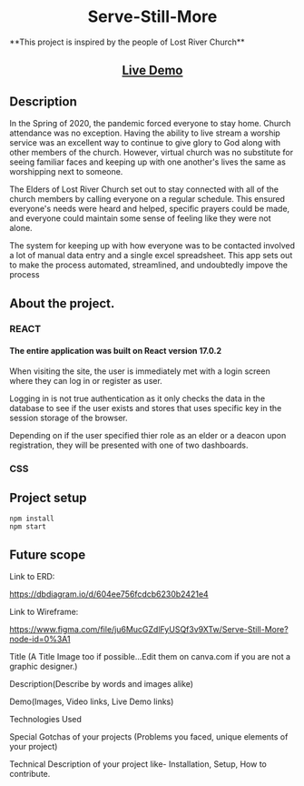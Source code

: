 <h1 align="center">Serve-Still-More</h1>
**This project is inspired by the people of Lost River Church**

<h2 align="center"><a  href=#>Live Demo</a></h2>

## Description
<p>In the Spring of 2020, the pandemic forced everyone to stay home. Church attendance was no exception. Having the ability to live stream a worship service was an excellent way to continue to give glory to God along with other members of the church. However, virtual church was no substitute for seeing familiar faces and keeping up with one another's lives the same as worshipping next to someone.</p>
<p>The Elders of Lost River Church set out to stay connected with all of the church members by calling everyone on a regular schedule. This ensured everyone's needs were heard and helped, specific prayers could be made, and everyone could maintain some sense of feeling like they were not alone.</p>
<p>The system for keeping up with how everyone was to be contacted involved a lot of manual data entry and a single excel spreadsheet. This app sets out to make the process automated, streamlined, and undoubtedly impove the process</p>

## About the project.
### REACT
<h4>The entire application was built on React version 17.0.2</h4>
<p>When visiting the site, the user is immediately met with a login screen where they can log in or register as user.</p>
<p>Logging in is not true authentication as it only checks the data in the database to see if the user exists and stores that uses specific key in the session storage of the browser.</p>
<p>Depending on if the user specified thier role as an elder or a deacon upon registration, they will be presented with one of two dashboards.</p>

### CSS

## Project setup

```
npm install
npm start
```

## Future scope

Link to ERD:

https://dbdiagram.io/d/604ee756fcdcb6230b2421e4

Link to Wireframe:

https://www.figma.com/file/ju6MucGZdlFyUSQf3v9XTw/Serve-Still-More?node-id=0%3A1

Title (A Title Image too if possible…Edit them on canva.com if you are not a graphic designer.)

Description(Describe by words and images alike)

Demo(Images, Video links, Live Demo links)

Technologies Used

Special Gotchas of your projects (Problems you faced, unique elements of your project)

Technical Description of your project like- Installation, Setup, How to contribute.
